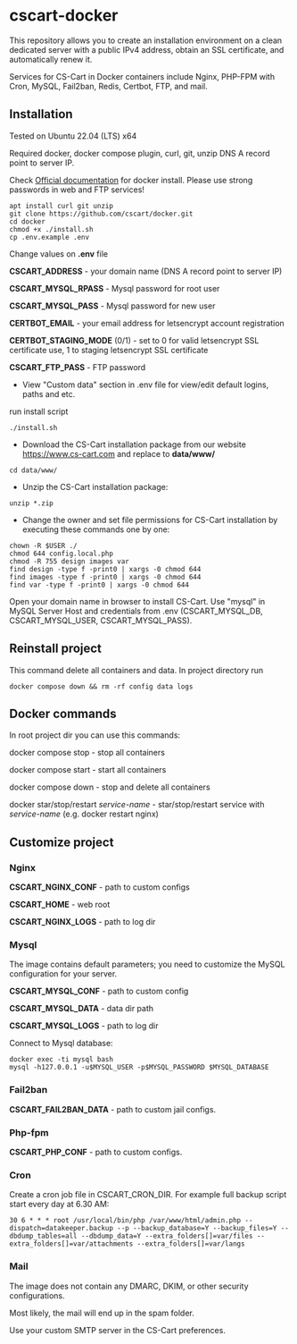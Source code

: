# cscart-docker

This repository allows you to create an installation environment on a clean dedicated server with a public IPv4 address, obtain an SSL certificate, and automatically renew it.

Services for CS-Cart in Docker containers include Nginx, PHP-FPM with Cron, MySQL, Fail2ban, Redis, Certbot, FTP, and mail.

## Installation
Tested on Ubuntu 22.04 (LTS) x64

Required docker, docker compose plugin, curl, git, unzip DNS A record point to server IP.

Check [Official documentation](https://docs.docker.com/engine/install/ubuntu/) for docker install.
Please use strong passwords in web and FTP services!

```
apt install curl git unzip
git clone https://github.com/cscart/docker.git
cd docker
chmod +x ./install.sh
cp .env.example .env
```

Change values on **.env** file

**CSCART_ADDRESS** - your domain name (DNS A record point to server IP)

**CSCART_MYSQL_RPASS** - Mysql password for root user

**CSCART_MYSQL_PASS** - Mysql password for new user

**CERTBOT_EMAIL** - your email address for letsencrypt account registration

**CERTBOT_STAGING_MODE** (0/1) - set to 0 for valid letsencrypt SSL certificate use, 1 to staging letsencrypt SSL certificate

**CSCART_FTP_PASS** - FTP password

* View "Custom data" section in .env file for view/edit default logins, paths and etc.

run install script
```
./install.sh
```

* Download the CS-Cart installation package from our website https://www.cs-cart.com and replace to **data/www/**
```
cd data/www/
```

* Unzip the CS-Cart installation package:
```
unzip *.zip
```

* Change the owner and set file permissions for CS-Cart installation by executing these commands one by one:

```
chown -R $USER ./
chmod 644 config.local.php
chmod -R 755 design images var
find design -type f -print0 | xargs -0 chmod 644
find images -type f -print0 | xargs -0 chmod 644
find var -type f -print0 | xargs -0 chmod 644
```

Open your domain name in browser to install CS-Cart.
Use "mysql" in MySQL Server Host and credentials from .env (CSCART_MYSQL_DB, CSCART_MYSQL_USER, CSCART_MYSQL_PASS).

## Reinstall project

This command delete all containers and data.
In project directory run
```
docker compose down && rm -rf config data logs
```

## Docker commands

In root project dir you can use this commands:

docker compose stop - stop all containers

docker compose start - start all containers

docker compose down - stop and delete all containers

docker star/stop/restart *service-name* - star/stop/restart service with *service-name* (e.g. docker restart nginx)

## Customize project

### Nginx

**CSCART_NGINX_CONF** - path to custom configs

**CSCART_HOME** - web root

**CSCART_NGINX_LOGS** - path to log dir

### Mysql

The image contains default parameters; you need to customize the MySQL configuration for your server.

**CSCART_MYSQL_CONF** - path to custom config

**CSCART_MYSQL_DATA** - data dir path

**CSCART_MYSQL_LOGS** - path to log dir

Connect to Mysql database:

```
docker exec -ti mysql bash
mysql -h127.0.0.1 -u$MYSQL_USER -p$MYSQL_PASSWORD $MYSQL_DATABASE
```

### Fail2ban

**CSCART_FAIL2BAN_DATA** - path to custom jail configs.

### Php-fpm

**CSCART_PHP_CONF** - path to custom configs.

### Cron
Create a cron job file in CSCART_CRON_DIR. For example full backup script start every day at 6.30 AM:

```
30 6 * * * root /usr/local/bin/php /var/www/html/admin.php --dispatch=datakeeper.backup --p --backup_database=Y --backup_files=Y --dbdump_tables=all --dbdump_data=Y --extra_folders[]=var/files --extra_folders[]=var/attachments --extra_folders[]=var/langs
```

### Mail

The image does not contain any DMARC, DKIM, or other security configurations.

Most likely, the mail will end up in the spam folder.

Use your custom SMTP server in the CS-Cart preferences.

